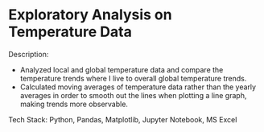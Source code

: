 # Exploratory Analysis on Temperature Data

Description:
- Analyzed local and global temperature data and compare the temperature trends where I live to overall global temperature trends.
- Calculated moving averages of temperature data rather than the yearly averages in order to smooth out the lines when plotting a line graph, making trends more observable.

Tech Stack: Python, Pandas, Matplotlib, Jupyter Notebook, MS Excel
